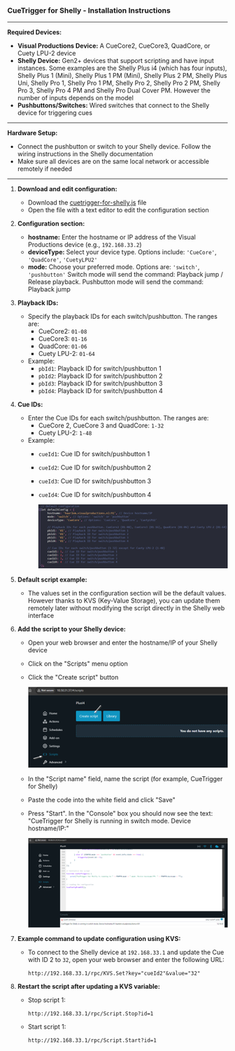 ### CueTrigger for Shelly - Installation Instructions  

---


**Required Devices:**
- **Visual Productions Device:** A CueCore2, CueCore3, QuadCore, or Cuety LPU-2 device
- **Shelly Device:** Gen2+ devices that support scripting and have input instances. Some examples are the Shelly Plus i4 (which has four inputs), Shelly Plus 1 (Mini), Shelly Plus 1 PM (Mini), Shelly Plus 2 PM, Shelly Plus Uni, Shelly Pro 1, Shelly Pro 1 PM, Shelly Pro 2, Shelly Pro 2 PM, Shelly Pro 3, Shelly Pro 4 PM and Shelly Pro Dual Cover PM. However the number of inputs depends on the model
- **Pushbuttons/Switches:** Wired switches that connect to the Shelly device for triggering cues

---

**Hardware Setup:**
- Connect the pushbutton or switch to your Shelly device. Follow the wiring instructions in the Shelly documentation
-  Make sure all devices are on the same local network or accessible remotely if needed


---

1. **Download and edit configuration:**
   - Download the [cuetrigger-for-shelly.js](script/cuetrigger-for-shelly.js) file
   - Open the file with a text editor to edit the configuration section

2. **Configuration section:**
   - **hostname:** Enter the hostname or IP address of the Visual Productions device (e.g., `192.168.33.2`)
   - **deviceType:** Select your device type. Options include: `'CueCore'`, `'QuadCore'`, `'CuetyLPU2'`
   - **mode:** Choose your preferred mode. Options are: `'switch'`, `'pushbutton'` Switch mode will send the command: Playback jump / Release playback. Pushbutton mode will send the command: Playback jump

3. **Playback IDs:**
   - Specify the playback IDs for each switch/pushbutton. The ranges are:
     - CueCore2: `01-08`
     - CueCore3: `01-16`
     - QuadCore: `01-06`
     - Cuety LPU-2: `01-64`
   - Example:
     - `pbId1`: Playback ID for switch/pushbutton 1
     - `pbId2`: Playback ID for switch/pushbutton 2
     - `pbId3`: Playback ID for switch/pushbutton 3
     - `pbId4`: Playback ID for switch/pushbutton 4

4. **Cue IDs:**
   - Enter the Cue IDs for each switch/pushbutton. The ranges are:
     - CueCore 2, CueCore 3 and QuadCore: `1-32`
     - Cuety LPU-2: `1-48`
   - Example:
     - `cueId1`: Cue ID for switch/pushbutton 1
     - `cueId2`: Cue ID for switch/pushbutton 2
     - `cueId3`: Cue ID for switch/pushbutton 3
     - `cueId4`: Cue ID for switch/pushbutton 4

       <img src="https://raw.githubusercontent.com/gobo-ws/cuetrigger-for-shelly/refs/heads/main/gfx/config_section.png" alt="Configuration Section" width="600" />

6. **Default script example:**
     - The values set in the configuration section will be the default values. However thanks to KVS (Key-Value Storage), you can update them remotely later without modifying the script directly in the Shelly web interface

7. **Add the script to your Shelly device:**
   - Open your web browser and enter the hostname/IP of your Shelly device
   - Click on the "Scripts" menu option
   - Click the "Create script" button
     
     <img src="gfx/add_script.png" alt="Add script" width="600" />
     
   - In the "Script name" field, name the script (for example, CueTrigger for Shelly)
   - Paste the code into the white field and click "Save"
   - Press "Start". In the "Console" box you should now see the text: "CueTrigger for Shelly is running in switch mode. Device hostname/IP:"
  
      <img src="gfx/script_running.png" alt="Script is running" width="600" />

8. **Example command to update configuration using KVS:**
   - To connect to the Shelly device at `192.168.33.1` and update the Cue with ID 2 to `32`, open your web browser and enter the following URL:
     ```
     http://192.168.33.1/rpc/KVS.Set?key="cueId2"&value="32"
     ```
9. **Restart the script after updating a KVS variable:**
   - Stop script 1:
     ```
     http://192.168.33.1/rpc/Script.Stop?id=1
     ```
   - Start script 1:
     ```
     http://192.168.33.1/rpc/Script.Start?id=1
     ```

